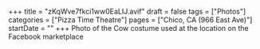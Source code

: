 +++
title = "zKqWve7fkci1ww0EaLIJ.avif"
draft = false
tags = ["Photos"]
categories = ["Pizza Time Theatre"]
pages = ["Chico, CA (966 East Ave)"]
startDate = ""
+++
Photo of the Cow costume used at the location on the Facebook marketplace

